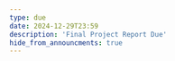 ```yaml
---
type: due
date: 2024-12-29T23:59
description: 'Final Project Report Due'
hide_from_announcments: true
---
```


